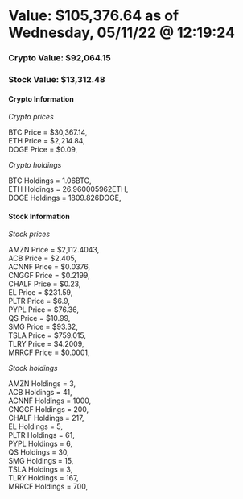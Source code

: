 # Value: $105,376.64 as of Wednesday, 05/11/22 @ 12:19:24 

### Crypto Value: $92,064.15

### Stock Value: $13,312.48

#### Crypto Information 
*Crypto prices* 

BTC Price = $30,367.14,  
ETH Price = $2,214.84,  
DOGE Price = $0.09,  


*Crypto holdings* 

BTC Holdings = 1.06BTC,  
ETH Holdings = 26.960005962ETH,  
DOGE Holdings = 1809.826DOGE,  


#### Stock Information 

*Stock prices* 

AMZN Price = $2,112.4043,  
ACB Price = $2.405,  
ACNNF Price = $0.0376,  
CNGGF Price = $0.2199,  
CHALF Price = $0.23,  
EL Price = $231.59,  
PLTR Price = $6.9,  
PYPL Price = $76.36,  
QS Price = $10.99,  
SMG Price = $93.32,  
TSLA Price = $759.015,  
TLRY Price = $4.2009,  
MRRCF Price = $0.0001,  


*Stock holdings* 

AMZN Holdings = 3,  
ACB Holdings = 41,  
ACNNF Holdings = 1000,  
CNGGF Holdings = 200,  
CHALF Holdings = 217,  
EL Holdings = 5,  
PLTR Holdings = 61,  
PYPL Holdings = 6,  
QS Holdings = 30,  
SMG Holdings = 15,  
TSLA Holdings = 3,  
TLRY Holdings = 167,  
MRRCF Holdings = 700,  


